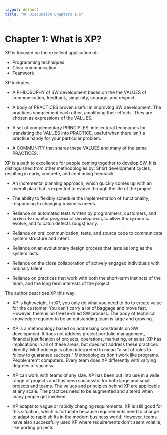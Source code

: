 ```yaml
---
layout: default
title: "XP Discussion Chapters 1-5"
---
```


Chapter 1: What is XP?
============

XP is focused on the excellent application of:
-	Programming techniques
-	Clear communication
-	Teamwork

XP includes:
-	A PHILOSOPHY of SW development based on the the VALUES of communication, feedback, simplicity, courage, and respect.
		
-	A body of PRACTICES proven useful in improving SW development.  The practices complement each other, amplifying their effects.  They are chosen as expressions of the VALUES.
		
-	A set of complementary PRINCIPLES, intellectural techniques for translating the VALUES into PRACTICE, useful when there isn't a practice handy for your particular problem.
		
-	A COMMUNITY that shares these VALUES and many of the same PRACTICES.
		
XP is a path to excellence for people coming together to develop SW.  It is distinguished from other methodologies by:
	Short development cycles, resulting in early, concrete, and continuing feedback.
	
-	An incremental planning approach, which quickly comes up with an overall plan that is expected to evolve through the life of the project.
	
-	The ability to flexibly schedule the implementation of functionality, responding to changing business needs.
	
-	Reliance on automated tests written by programmers, customers, and testers to monitor progress of development, to allow the system to evolve, and to catch defects (bugs) early.
	
-	Reliance on oral communication, tests, and source code to communicate system structure and intent.
	
-	Reliance on an evolutionary design process that lasts as long as the system lasts.
	
-	Reliance on the close collaboration of actively engaged individuals with ordinary talent.
	
-	Reliance on practices that work with both the short-term instincts of the team, and the long term interests of the project.
	
The author describes XP this way:
-	XP is lightweight.  In XP, you only do what you need to do to create value for the customer.  You can't carry a lot of baggage and move fast.  However, there is no freeze-dried SW process. The body of technical knowledge required to be an outstanding team is large and growing.
	
-	XP is a methodology based on addressing constraints on SW development.  It does not address project portfolio management, financial justification of projects, operations, marketing, or sales.  XP has implications in all of these areas, but does not address these practices directly.  Methodology is often interpreted to mean "a set of rules to follow to guarantee success."  Methodologies don't work like programs.  People aren't computers.  Every team does XP differently with varying degrees of success.
	
-	XP can work with teams of any size.  XP has been put into use in a wide range of projects and has been successful for both large and small projects and teams.  The values and principles behind XP are applicable at any scale.  The practices need to be augmented and altered when many people get involved.
	
-	XP adapts to vague or rapidly changing requirements.  XP is still good for this situation, which is fortunate because requirements need to change to adapt to rapid shifts in the modern business world.  However, teams have also successfully used XP where requirements don't seem volatile, like porting projects.

